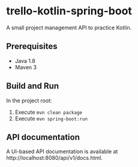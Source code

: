 # trello-kotlin-spring-boot
A small project management API to practice Kotlin.

## Prerequisites

- Java 1.8
- Maven 3

## Build and Run

In the project root:
1. Execute `mvn clean package`
2. Execute `mvn spring-boot:run` 

## API documentation
A UI-based API documentation is available at http://localhost:8080/api/v1/docs.html.
